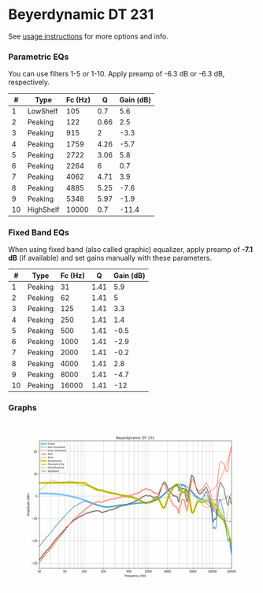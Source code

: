 # Beyerdynamic DT 231
See [usage instructions](https://github.com/jaakkopasanen/AutoEq#usage) for more options and info.

### Parametric EQs
You can use filters 1-5 or 1-10. Apply preamp of -6.3 dB or -6.3 dB, respectively.

|   # | Type      |   Fc (Hz) |    Q |   Gain (dB) |
|-----|-----------|-----------|------|-------------|
|   1 | LowShelf  |       105 | 0.7  |         5.6 |
|   2 | Peaking   |       122 | 0.66 |         2.5 |
|   3 | Peaking   |       915 | 2    |        -3.3 |
|   4 | Peaking   |      1759 | 4.26 |        -5.7 |
|   5 | Peaking   |      2722 | 3.06 |         5.8 |
|   6 | Peaking   |      2264 | 6    |         0.7 |
|   7 | Peaking   |      4062 | 4.71 |         3.9 |
|   8 | Peaking   |      4885 | 5.25 |        -7.6 |
|   9 | Peaking   |      5348 | 5.97 |        -1.9 |
|  10 | HighShelf |     10000 | 0.7  |       -11.4 |

### Fixed Band EQs
When using fixed band (also called graphic) equalizer, apply preamp of **-7.1 dB** (if available) and set gains manually with these parameters.

|   # | Type    |   Fc (Hz) |    Q |   Gain (dB) |
|-----|---------|-----------|------|-------------|
|   1 | Peaking |        31 | 1.41 |         5.9 |
|   2 | Peaking |        62 | 1.41 |         5   |
|   3 | Peaking |       125 | 1.41 |         3.3 |
|   4 | Peaking |       250 | 1.41 |         1.4 |
|   5 | Peaking |       500 | 1.41 |        -0.5 |
|   6 | Peaking |      1000 | 1.41 |        -2.9 |
|   7 | Peaking |      2000 | 1.41 |        -0.2 |
|   8 | Peaking |      4000 | 1.41 |         2.8 |
|   9 | Peaking |      8000 | 1.41 |        -4.7 |
|  10 | Peaking |     16000 | 1.41 |       -12   |

### Graphs
![](./Beyerdynamic%20DT%20231.png)
